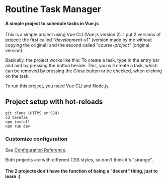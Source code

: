 # Routine Task Manager
#### A simple project to schedule tasks in Vue.js 

This is a simple project using Vue CLI (Vue.js version 2). I put 2 versions of project: the first called _"development-v1"_ (version made by me without copying the original) and the second called _"course-project"_ (original version).

Basically, the project works like this:
To create a task, type in the entry bar and add by pressing the button beside. This, you will create a task, which can be removed by pressing the Close button or be checked, when clicking on the task.

To run this project, you need Vue CLI and Node.js.

## Project setup with hot-reloads
```
git clone (HTTPS or SSH)
cd tarefas
npm install
npm run dev
```

### Customize configuration
See [Configuration Reference](https://cli.vuejs.org/config/).

Both projects are with different CSS styles, so don't think it's "strange".

#### The 2 projects don't have the function of being a "decent" thing, just to learn :) ####
